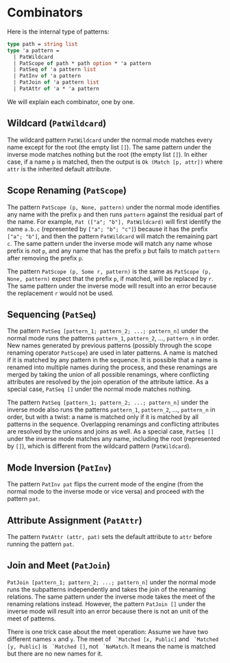 # Combinators

Here is the internal type of patterns:
```ocaml
type path = string list
type 'a pattern =
  | PatWildcard
  | PatScope of path * path option * 'a pattern
  | PatSeq of 'a pattern list
  | PatInv of 'a pattern
  | PatJoin of 'a pattern list
  | PatAttr of 'a * 'a pattern
```

We will explain each combinator, one by one.

## Wildcard (`PatWildcard`)

The wildcard pattern `PatWildcard` under the normal mode matches every name except for the root (the empty list `[]`). The same pattern under the inverse mode matches nothing but the root (the empty list `[]`). In either case, if a name `p` is matched, then the output is `Ok (Match [p, attr])` where `attr` is the inherited default attribute.

## Scope Renaming (`PatScope`)

The pattern `PatScope (p, None, pattern)` under the normal mode identifies any name with the prefix `p` and then runs `pattern` against the residual part of the name. For example, `Pat (["a"; "b"], PatWildcard)` will first identify the name `a.b.c` (represented by `["a"; "b"; "c"]`) because it has the prefix `["a"; "b"]`, and then the pattern `PatWildcard` will match the remaining part `c`. The same pattern under the inverse mode will match any name whose prefix is _not_ `p`, and any name that has the prefix `p` but fails to match `pattern` after removing the prefix `p`.

The pattern `PatScope (p, Some r, pattern)` is the same as `PatScope (p, None, pattern)` expect that the prefix `p`, if matched, will be replaced by `r`. The same pattern under the inverse mode will result into an error because the replacement `r` would not be used.

## Sequencing (`PatSeq`)

The pattern `PatSeq [pattern_1; pattern_2; ...; pattern_n]` under the normal mode runs the patterns `pattern_1`, `pattern_2`, ..., `pattern_n` in order. New names generated by previous patterns (possibly through the scope renaming operator `PatScope`) are used in later patterns. A name is matched if it is matched by any pattern in the sequence. It is possible that a name is renamed into multiple names during the process, and these renamings are merged by taking the union of all possible renamings, where conflicting attributes are resolved by the join operation of the attribute lattice. As a special case, `PatSeq []` under the normal mode matches nothing.

The pattern `PatSeq [pattern_1; pattern_2; ...; pattern_n]` under the inverse mode also runs the patterns `pattern_1`, `pattern_2`, ..., `pattern_n` in order, but with a twist: a name is matched only if it is matched by all patterns in the sequence. Overlapping renamings and conflicting attributes are resolved by the unions and joins as well. As a special case, `PatSeq []` under the inverse mode matches any name, including the root (represented by `[]`), which is different from the wildcard pattern (`PatWildcard`).

## Mode Inversion (`PatInv`)

The pattern `PatInv pat` flips the current mode of the engine (from the normal mode to the inverse mode or vice versa) and proceed with the pattern `pat`.

## Attribute Assignment (`PatAttr`)

The pattern `PatAttr (attr, pat)` sets the default attribute to `attr` before running the pattern `pat`.

## Join and Meet (`PatJoin`)

`PatJoin [pattern_1; pattern_2; ...; pattern_n]` under the normal mode runs the subpatterns independently and takes the join of the renaming relations. The same pattern under the inverse mode takes the meet of the renaming relations instead. However, the pattern `PatJoin []` under the inverse mode will result into an error because there is not an unit of the meet of patterns.

There is one trick case about the meet operation: Assume we have two different names `x` and `y`. The meet of ``` `Matched [x, Public]``` and ``` `Matched [y, Public]``` is ``` `Matched []```, not ``` `NoMatch```. It means the name is matched but there are no new names for it.

